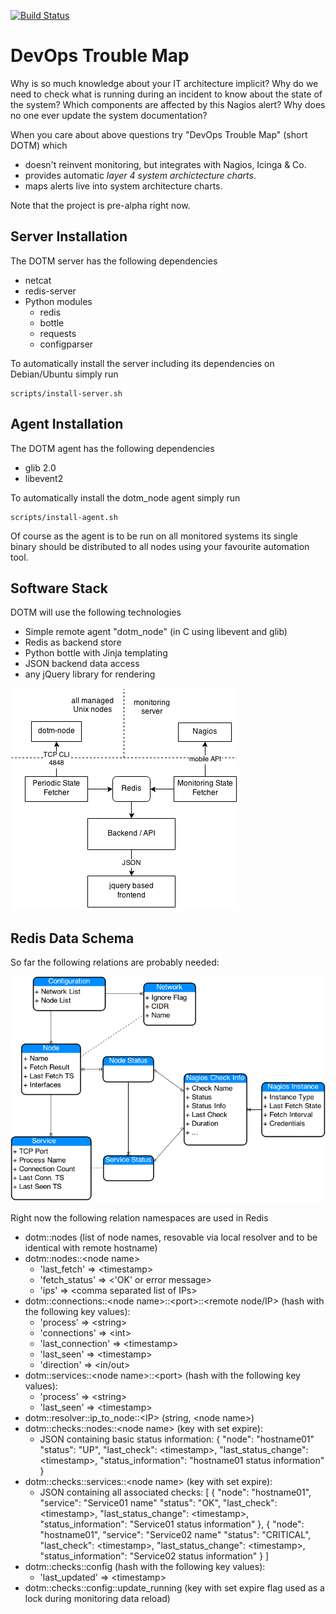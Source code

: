 [![Build Status](https://travis-ci.org/lwindolf/DevOps-Trouble-Map.svg?branch=master)](https://travis-ci.org/lwindolf/DevOps-Trouble-Map)


DevOps Trouble Map
==================

Why is so much knowledge about your IT architecture implicit? Why do we need to check what is running during an incident to know about the state of the system? Which components are affected by this Nagios alert? Why does no one ever update the system documentation?

When you care about above questions try "DevOps Trouble Map" (short DOTM) which

- doesn't reinvent monitoring, but integrates with Nagios, Icinga & Co.
- provides automatic *layer 4 system archictecture charts*.
- maps alerts live into system architecture charts.

Note that the project is pre-alpha right now.


Server Installation
--------------------

The DOTM server has the following dependencies

- netcat
- redis-server
- Python modules
  - redis
  - bottle
  - requests
  - configparser

To automatically install the server including its dependencies on Debian/Ubuntu 
simply run

    scripts/install-server.sh

   
Agent Installation
------------------

The DOTM agent has the following dependencies

- glib 2.0
- libevent2

To automatically install the dotm_node agent simply run

    scripts/install-agent.sh

Of course as the agent is to be run on all monitored systems its single binary
should be distributed to all nodes using your favourite automation tool.


Software Stack
--------------

DOTM will use the following technologies

- Simple remote agent "dotm_node" (in C using libevent and glib)
- Redis as backend store
- Python bottle with Jinja templating
- JSON backend data access
- any jQuery library for rendering



![architecture overview](doc/dotm-architecture.png?raw=true)

Redis Data Schema
-----------------

So far the following relations are probably needed:

![entity overview](doc/dotm-er.png?raw=true)

Right now the following relation namespaces are used in Redis

- dotm::nodes (list of node names, resovable via local resolver and to be identical with remote hostname)
- dotm::nodes::&lt;node name>
  * 'last_fetch' => &lt;timestamp>
  * 'fetch_status' => &lt;'OK' or error message>
  * 'ips' => &lt;comma separated list of IPs>
- dotm::connections::&lt;node name>::&lt;port>::&lt;remote node/IP> (hash with the following key values):
  * 'process' => &lt;string>
  * 'connections' => &lt;int>
  * 'last_connection' => &lt;timestamp>
  * 'last_seen' => &lt;timestamp>
  * 'direction' => &lt;in/out>
- dotm::services::&lt;node name>::&lt;port> (hash with the following key values):
  * 'process' => &lt;string>
  * 'last_seen' => &lt;timestamp>
- dotm::resolver::ip_to_node::&lt;IP> (string, &lt;node name>)
- dotm::checks::nodes::&lt;node name> (key with set expire):
  * JSON containing basic status information:
    {
        "node": "hostname01"
        "status": "UP",
        "last_check": &lt;timestamp>,
        "last_status_change": &lt;timestamp>,
        "status_information": "hostname01 status information"
    }
- dotm::checks::services::&lt;node name> (key with set expire):
  * JSON containing all associated checks:
    [
        {
            "node": "hostname01",
            "service": "Service01 name"
            "status": "OK",
            "last_check": &lt;timestamp>,
            "last_status_change": &lt;timestamp>,
            "status_information": "Service01 status information"
        },
        {
            "node": "hostname01",
            "service": "Service02 name"
            "status": "CRITICAL",
            "last_check": &lt;timestamp>,
            "last_status_change": &lt;timestamp>,
            "status_information": "Service02 status information"
        }
    ]
- dotm::checks::config (hash with the following key values):
  * 'last_updated' => &lt;timestamp>
- dotm::checks::config::update_running (key with set expire flag used as a lock during monitoring data reload)

